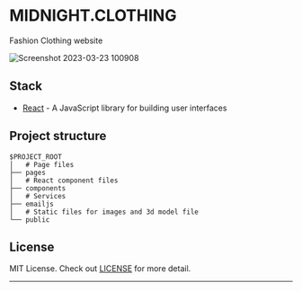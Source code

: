 # MIDNIGHT.CLOTHING
Fashion Clothing website

![Screenshot 2023-03-23 100908](https://user-images.githubusercontent.com/105828786/227214400-c0653357-e21a-43b8-80a7-a18f376a0ad4.png)


## Stack

- [React](https://reactjs.org/) - A JavaScript library for building user interfaces

## Project structure

```
$PROJECT_ROOT
│   # Page files
├── pages
│   # React component files
├── components
│   # Services
├── emailjs
│   # Static files for images and 3d model file
└── public
```

## License

MIT License.
Check out [LICENSE](./LICENSE) for more detail.

---
